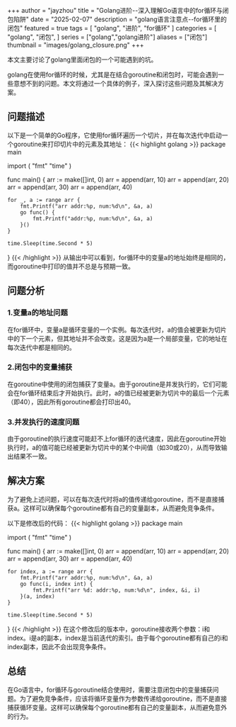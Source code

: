 +++
author = "jayzhou"
title = "Golang进阶--深入理解Go语言中的for循环与闭包陷阱"
date = "2025-02-07"
description = "golang语言注意点--for循环里的闭包"
featured = true
tags = [
    "golang",
    "进阶",
    "for循环"
]
categories = [
    "golang",
    "闭包",
]
series = ["golang","golang进阶"]
aliases = ["闭包"]
thumbnail = "images/golang_closure.png"
+++

本文主要讨论了golang里面闭包的一个可能遇到的坑。
<!--more-->
golang在使用for循环的时候，尤其是在结合goroutine和闭包时，可能会遇到一些意想不到的问题。本文将通过一个具体的例子，深入探讨这些问题及其解决方案。
## 问题描述
以下是一个简单的Go程序，它使用for循环遍历一个切片，并在每次迭代中启动一个goroutine来打印切片中的元素及其地址：
{{< highlight golang >}}
package main

import (
    "fmt"
    "time"
)

func main() {
    arr := make([]int, 0)
    arr = append(arr, 10)
    arr = append(arr, 20)
    arr = append(arr, 30)
    arr = append(arr, 40)

    for _, a := range arr {
        fmt.Printf("arr addr:%p, num:%d\n", &a, a)
        go func() {
            fmt.Printf("addr:%p, num:%d\n", &a, a)
        }()
    }

    time.Sleep(time.Second * 5)
}
{{< /highlight >}}
从输出中可以看到，for循环中的变量a的地址始终是相同的，而goroutine中打印的值并不总是与预期一致。

## 问题分析
### 1.变量a的地址问题
在for循环中，变量a是循环变量的一个实例。每次迭代时，a的值会被更新为切片中的下一个元素，但其地址并不会改变。这是因为a是一个局部变量，它的地址在每次迭代中都是相同的。
### 2.闭包中的变量捕获
在goroutine中使用的闭包捕获了变量a。由于goroutine是并发执行的，它们可能会在for循环结束后才开始执行。此时，a的值已经被更新为切片中的最后一个元素（即40），因此所有goroutine都会打印出40。
### 3.并发执行的速度问题
由于goroutine的执行速度可能赶不上for循环的迭代速度，因此在goroutine开始执行时，a的值可能已经被更新为切片中的某个中间值（如30或20），从而导致输出结果不一致。
## 解决方案
为了避免上述问题，可以在每次迭代时将a的值传递给goroutine，而不是直接捕获a。这样可以确保每个goroutine都有自己的变量副本，从而避免竞争条件。

以下是修改后的代码：
{{< highlight golang >}}
package main

import (
    "fmt"
    "time"
)

func main() {
    arr := make([]int, 0)
    arr = append(arr, 10)
    arr = append(arr, 20)
    arr = append(arr, 30)
    arr = append(arr, 40)

    for index, a := range arr {
        fmt.Printf("arr addr:%p, num:%d\n", &a, a)
        go func(i, index int) {
            fmt.Printf("arr %d: addr:%p, num:%d\n", index, &i, i)
        }(a, index)
    }

    time.Sleep(time.Second * 5)
}
{{< /highlight >}}
在这个修改后的版本中，goroutine接收两个参数：i和index。i是a的副本，index是当前迭代的索引。由于每个goroutine都有自己的i和index副本，因此不会出现竞争条件。
## 总结
在Go语言中，for循环与goroutine结合使用时，需要注意闭包中的变量捕获问题。为了避免竞争条件，应该将循环变量作为参数传递给goroutine，而不是直接捕获循环变量。这样可以确保每个goroutine都有自己的变量副本，从而避免意外的行为。
